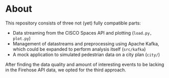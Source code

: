 # About
This repository consists of three not (yet) fully compatible parts:

- Data streaming from the CISCO Spaces API and plotting (`load.py, plot.py`)
- Management of datastreams and preprocessing using Apache Kafka, which could be expanded to perform analysis itself (`src/kafka`)
- A mock application to simulated pedestrian data on a city plan (`city/`)

After finding the data quality and amount of interesting events to be lacking in the Firehose API data, we opted for the third approach.

